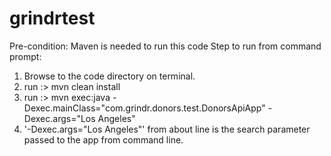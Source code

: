 # grindrtest
Pre-condition: Maven is needed to run this code
Step to run from command prompt:
  1. Browse to the code directory on terminal.
  2. run :> mvn clean install
  3. run :> mvn exec:java -Dexec.mainClass="com.grindr.donors.test.DonorsApiApp" -Dexec.args="Los Angeles"
  4. '-Dexec.args="Los Angeles"' from about line is the search parameter passed to the app from command line.
